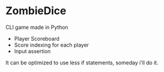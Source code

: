 # ZombieDice
 CLI game made in Python

- Player Scoreboard
- Score indexing for each player
- Input assertion

It can be optimized to use less if statements, someday i'll do it.
